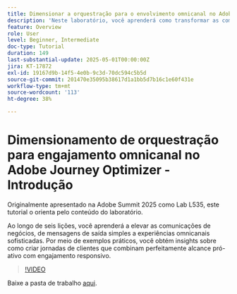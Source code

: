```yaml
---
title: Dimensionar a orquestração para o envolvimento omnicanal no Adobe Journey Optimizer - Introdução
description: 'Neste laboratório, você aprenderá como transformar as comunicações empresariais de mensagens de saída básicas em experiências omnicanal sofisticadas. Por meio de exemplos práticos, crie uma jornada do cliente que combina alcance pró-ativo com engajamento responsivo. '
feature: Overview
role: User
level: Beginner, Intermediate
doc-type: Tutorial
duration: 149
last-substantial-update: 2025-05-01T00:00:00Z
jira: KT-17872
exl-id: 19167d9b-14f5-4e0b-9c3d-70dc594c5b5d
source-git-commit: 201470e35095b38617d1a1bb5d7b16c1e60f431e
workflow-type: tm+mt
source-wordcount: '113'
ht-degree: 38%

---
```


# Dimensionamento de orquestração para engajamento omnicanal no Adobe Journey Optimizer - Introdução

Originalmente apresentado na Adobe Summit 2025 como Lab L535, este tutorial o orienta pelo conteúdo do laboratório.

Ao longo de seis lições, você aprenderá a elevar as comunicações de negócios, de mensagens de saída simples a experiências omnicanais sofisticadas. Por meio de exemplos práticos, você obtém insights sobre como criar jornadas de clientes que combinam perfeitamente alcance pró-ativo com engajamento responsivo.

>[!VIDEO](https://video.tv.adobe.com/v/3457828/?learn=on&enablevpops)

Baixe a pasta de trabalho [aqui](/help/summit-labs/summit-lab-2025/assets/summit-lab-manual-l535-final-v4.pdf).

